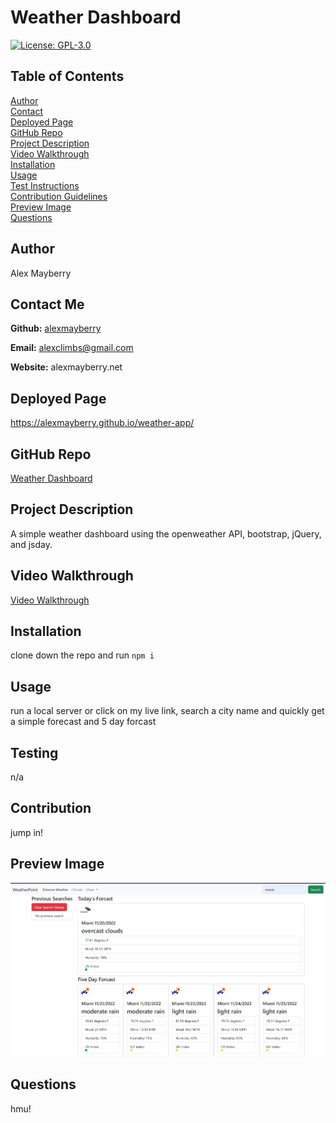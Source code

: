 
  # Weather Dashboard

  [![License: GPL-3.0](https://img.shields.io/static/v1?label=License&message=GPL-3.0&color=green)](https://opensource.org/licenses/GPL-3.0)

  ## Table of Contents

  [Author](#author) <br>
  [Contact](#contact-me) <br>
  [Deployed Page](#deployed-page) <br>
  [GitHub Repo](#github-repo) <br>
  [Project Description](#project-description)<br>
  [Video Walkthrough](#video-walkthrough)<br>
  [Installation](#installation)<br>
  [Usage](#usage)<br>
  [Test Instructions](#testing)<br>
  [Contribution Guidelines](#contribution)<br>
  [Preview Image](#preview-image)<br>
  [Questions](#questions)<br>
 



  ## Author

  Alex Mayberry

  ## Contact Me

  **Github:** [alexmayberry](https://github.io/alexmayberry)

  **Email:** alexclimbs@gmail.com

  **Website:** alexmayberry.net

  ## Deployed Page
  
  https://alexmayberry.github.io/weather-app/

  ## GitHub Repo

  [Weather Dashboard](https://github.io/alexmayberry/weather-app)

  ## Project Description

  A simple weather dashboard using the openweather API, bootstrap, jQuery, and jsday.

  ## Video Walkthrough

  [Video Walkthrough](n/a)

  ## Installation

  clone down the repo and run `npm i`

  ## Usage

  run a local server or click on my live link, search a city name and quickly get a simple forecast and 5 day forcast

  ## Testing

  n/a

  ## Contribution

  jump in!

  ## Preview Image

  ![image](./assets/images/demo.PNG)

  ## Questions

  hmu!